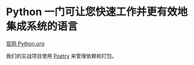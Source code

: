 # Python 一门可让您快速工作并更有效地集成系统的语言

[官网 Python.org](https://www.python.org/)

我们的实战项目使用 [Poetry](./poetry.md) 来管理依赖和打包。
